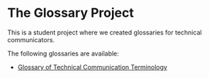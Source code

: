 # The Glossary Project

This is a student project where we created glossaries for technical communicators. 

The following glossaries are available:
* [Glossary of Technical Communication Terminology](https://github.com/Laura-Novich-OBW/glossary/tree/main/TC)
